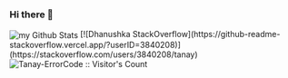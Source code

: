 ### Hi there 👋
<img align="center" src="https://github-readme-stats.vercel.app/api?username=Tanay-ErrorCode&include_all_commits=true&count_private=true&show_icons=true&line_height=20&title_color=2B5BBD&icon_color=1124BB&text_color=A1A1A1&bg_color=0,000000,130F40" alt="my Github Stats"/>
[![Dhanushka StackOverflow](https://github-readme-stackoverflow.vercel.app/?userID=3840208)](https://stackoverflow.com/users/3840208/tanay)
<img src="https://profile-counter.glitch.me/{Tanay-ErrorCode}/count.svg" alt="Tanay-ErrorCode :: Visitor's Count" />
<!--
**Tanay-ErrorCode/Tanay-ErrorCode** is a ✨ _special_ ✨ repository because its `README.md` (this file) appears on your GitHub profile.

Here are some ideas to get you started:

- 🔭 I’m currently working on ...
- 🌱 I’m currently learning ...
- 👯 I’m looking to collaborate on ...
- 🤔 I’m looking for help with ...
- 💬 Ask me about ...
- 📫 How to reach me: ...
-->
